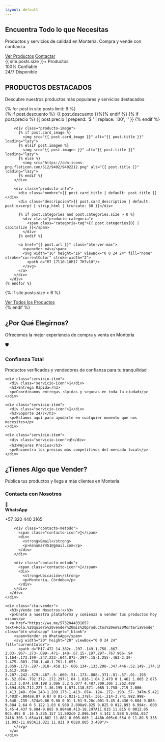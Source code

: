 ```yaml
---
layout: default
---
```


<!-- Hero Section -->
<section class="hero-section">
  <div class="hero-content">
    <h2 class="hero-title">Encuentra Todo lo que Necesitas</h2>
    <p class="hero-subtitle">Productos y servicios de calidad en Montería. Compra y vende con confianza.</p>
    <div class="hero-buttons">
      <a href="#productos" class="btn-primary">Ver Productos</a>
      <a href="#contacto" class="btn-secondary">Contactar</a>
    </div>
  </div>
  <div class="hero-stats">
    <div class="stat-item">
      <span class="stat-number">{{ site.posts.size }}+</span>
      <span class="stat-label">Productos</span>
    </div>
    <div class="stat-item">
      <span class="stat-number">100%</span>
      <span class="stat-label">Confiable</span>
    </div>
    <div class="stat-item">
      <span class="stat-number">24/7</span>
      <span class="stat-label">Disponible</span>
    </div>
  </div>
</section>

<!-- Productos Destacados -->
<section id="productos" class="productos-section">
  <div class="section-header">
    <h2 class="section-title">PRODUCTOS DESTACADOS</h2>
    <p class="section-subtitle">Descubre nuestros productos más populares y servicios destacados</p>
  </div>
  
  <div class="productos-destacados">
    {% for post in site.posts limit: 6 %}
      <div class="producto-card">
        {% if post.descuento %}<span class="descuento">-{{ post.descuento }}%</span>{% endif %}
        {% if post.precio %}
          <span class="producto-precio-label">{{ post.precio | prepend: '$ ' | replace: '.00', '' }}</span>
        {% endif %}
        
        <div class="producto-image">
          {% if post.card_image %}
            <img src="{{ post.card_image }}" alt="{{ post.title }}" loading="lazy">
          {% elsif post.imagen %}
            <img src="{{ post.imagen }}" alt="{{ post.title }}" loading="lazy">
          {% else %}
            <img src="https://cdn-icons-png.flaticon.com/512/9402/9402212.png" alt="{{ post.title }}" loading="lazy">
          {% endif %}
        </div>
        
        <div class="producto-info">
          <div class="nombre">{{ post.card_title | default: post.title }}</div>
          <div class="descripcion">{{ post.card_description | default: post.excerpt | strip_html | truncate: 80 }}</div>
          
          {% if post.categories and post.categories.size > 0 %}
            <div class="producto-categoria">
              <span class="categoria-tag">{{ post.categories[0] | capitalize }}</span>
            </div>
          {% endif %}
          
          <a href="{{ post.url }}" class="btn-ver-mas">
            <span>Ver más</span>
            <svg width="16" height="16" viewBox="0 0 24 24" fill="none" stroke="currentColor" stroke-width="2">
              <path d="M7 17l10-10M17 7H7v10"/>
            </svg>
          </a>
        </div>
      </div>
    {% endfor %}
  </div>
  
  {% if site.posts.size > 6 %}
    <div class="ver-todos-container">
      <a href="/todos-los-productos/" class="btn-ver-todos">Ver Todos los Productos</a>
    </div>
  {% endif %}
</section>

<!-- Sección de Servicios -->
<section class="servicios-section">
  <div class="section-header">
    <h2 class="section-title">¿Por Qué Elegirnos?</h2>
    <p class="section-subtitle">Ofrecemos la mejor experiencia de compra y venta en Montería</p>
  </div>
  
  <div class="servicios-grid">
    <div class="servicio-item">
      <div class="servicio-icon">🛡️</div>
      <h3>Confianza Total</h3>
      <p>Productos verificados y vendedores de confianza para tu tranquilidad</p>
    </div>
    
    <div class="servicio-item">
      <div class="servicio-icon">🚀</div>
      <h3>Entrega Rápida</h3>
      <p>Coordinamos entregas rápidas y seguras en toda la ciudad</p>
    </div>
    
    <div class="servicio-item">
      <div class="servicio-icon">💬</div>
      <h3>Soporte 24/7</h3>
      <p>Estamos aquí para ayudarte en cualquier momento que nos necesites</p>
    </div>
    
    <div class="servicio-item">
      <div class="servicio-icon">💰</div>
      <h3>Mejores Precios</h3>
      <p>Encuentra los precios más competitivos del mercado local</p>
    </div>
  </div>
</section>

<!-- Contacto -->
<section id="contacto" class="contacto-section">
  <div class="section-header">
    <h2 class="section-title">¿Tienes Algo que Vender?</h2>
    <p class="section-subtitle">Publica tus productos y llega a más clientes en Montería</p>
  </div>
  
  <div class="contacto-content">
    <div class="contacto-info">
      <h3>Contacta con Nosotros</h3>
      <div class="contacto-metodos">
        <div class="contacto-metodo">
          <span class="contacto-icon">📱</span>
          <div>
            <strong>WhatsApp</strong>
            <p>+57 320 440 3165</p>
          </div>
        </div>
        
        <div class="contacto-metodo">
          <span class="contacto-icon">📧</span>
          <div>
            <strong>Email</strong>
            <p>manumar451@gmail.com</p>
          </div>
        </div>
        
        <div class="contacto-metodo">
          <span class="contacto-icon">📍</span>
          <div>
            <strong>Ubicación</strong>
            <p>Montería, Córdoba</p>
          </div>
        </div>
      </div>
    </div>
    
    <div class="cta-vender">
      <h3>¡Vende con Nosotros!</h3>
      <p>Únete a nuestra plataforma y comienza a vender tus productos hoy mismo</p>
      <a href="https://wa.me/573204403165?text=Hola,%20quiero%20vender%20mis%20productos%20en%20MonteriaVende" class="btn-whatsapp" target="_blank">
        <span>Vender en WhatsApp</span>
        <svg width="20" height="20" viewBox="0 0 24 24" fill="currentColor">
          <path d="M17.472 14.382c-.297-.149-1.758-.867-2.03-.967-.273-.099-.471-.148-.67.15-.197.297-.767.966-.94 1.164-.173.199-.347.223-.644.075-.297-.15-1.255-.463-2.39-1.475-.883-.788-1.48-1.761-1.653-2.059-.173-.297-.018-.458.13-.606.134-.133.298-.347.446-.52.149-.174.198-.298.298-.497.099-.198.05-.371-.025-.52-.075-.149-.669-1.612-.916-2.207-.242-.579-.487-.5-.669-.51-.173-.008-.371-.01-.57-.01-.198 0-.52.074-.792.372-.272.297-1.04 1.016-1.04 2.479 0 1.462 1.065 2.875 1.213 3.074.149.198 2.096 3.2 5.077 4.487.709.306 1.262.489 1.694.625.712.227 1.36.195 1.871.118.571-.085 1.758-.719 2.006-1.413.248-.694.248-1.289.173-1.413-.074-.124-.272-.198-.57-.347m-5.421 7.403h-.004a9.87 9.87 0 01-5.031-1.378l-.361-.214-3.741.982.998-3.648-.235-.374a9.86 9.86 0 01-1.51-5.26c.001-5.45 4.436-9.884 9.888-9.884 2.64 0 5.122 1.03 6.988 2.898a9.825 9.825 0 012.893 6.994c-.003 5.45-4.437 9.884-9.885 9.884m8.413-18.297A11.815 11.815 0 0012.05 0C5.495 0 .16 5.335.157 11.892c0 2.096.547 4.142 1.588 5.945L.057 24l6.305-1.654a11.882 11.882 0 005.683 1.448h.005c6.554 0 11.89-5.335 11.893-11.893A11.821 11.821 0 0020.885 3.488"/>
        </svg>
      </a>
    </div>
  </div>
</section>
